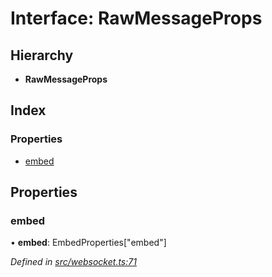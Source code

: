 # Interface: RawMessageProps

## Hierarchy

* **RawMessageProps**

## Index

### Properties

* [embed](_websocket_.rawmessageprops.md#embed)

## Properties

### embed

•  **embed**: EmbedProperties[\"embed\"]

*Defined in [src/websocket.ts:71](https://github.com/ourcord/ourcord/blob/1388589/src/websocket.ts#L71)*
